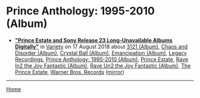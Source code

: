 # Prince Anthology: 1995-2010 (Album)

 - [**"Prince Estate and Sony Release 23 Long-Unavailable Albums Digitally"**](https://variety.com/2018/biz/news/prince-estate-and-sony-release-23-long-unavailable-albums-digitally-1202908647/) in [Variety](https://variety.com/) on 17 August 2018 about [3121 (Album)](../../../topics/album/3121/index.md), [Chaos and Disorder (Album)](../../../topics/album/chaos-and-disorder/index.md), [Crystal Ball (Album)](../../../topics/album/crystal-ball/index.md), [Emancipation (Album)](../../../topics/album/emancipation/index.md), [Legacy Recordings](../../../topics/legacy-recordings/index.md), [Prince Anthology: 1995-2010 (Album)](../../../topics/album/prince-anthology-1995-2010/index.md), [Prince Estate](../../../topics/prince-estate/index.md), [Rave In2 the Joy Fantastic (Album)](../../../topics/album/rave-in2-the-joy-fantastic/index.md), [Rave Un2 the Joy Fantastic (Album)](../../../topics/album/rave-un2-the-joy-fantastic/index.md), [The Prince Estate](../../../topics/the-prince-estate/index.md), [Warner Bros. Records](../../../topics/warner-bros-records/index.md) ([mirror](https://web.archive.org/web/*/https://variety.com/2018/biz/news/prince-estate-and-sony-release-23-long-unavailable-albums-digitally-1202908647/))

----

[Home](../)
